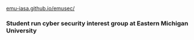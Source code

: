 <a class="btn btn-primary" href="https://github.com/emu-iasa/Meeting-Notes/blob/master/2019%20Fall/10.04.19/IASA%20.pdf" role="button">emu-iasa.github.io/emusec/</a>
### Student run cyber security interest group at Eastern Michigan University 
